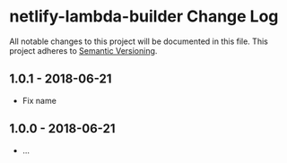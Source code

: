 # netlify-lambda-builder Change Log
All notable changes to this project will be documented in this file.
This project adheres to [Semantic Versioning](http://semver.org/).

## 1.0.1 - 2018-06-21
* Fix name

## 1.0.0 - 2018-06-21
* ...
